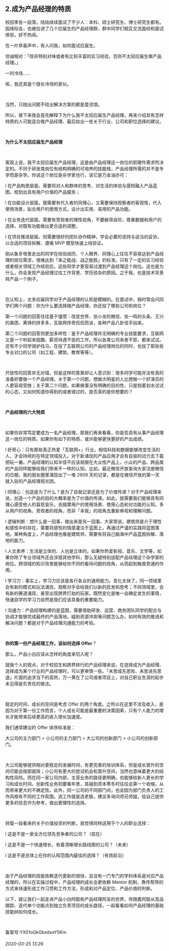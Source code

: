## 2.成为产品经理的特质
校招季告一段落，陆陆续续面试了不少人：本科、硕士研究生、博士研究生都有。因缘际会，也被拉进了几个应届生的产品经理群，群中同学们相互交流面经和面试体验，好不热闹。


在一片恭喜声中，有人问我，如何面试应届生。


坦诚相对：「除非特别对味或者有比较丰富的实习经验，否则不太招应届生做产品经理。」


一时冷场……


咳，我还真是个擅长冷场的家伙。


 


当然，只抛出问题不给出解决方案的都是耍流氓。


所以，接下来我会首先解释下为什么我不太招应届生产品经理，再来介绍具有怎样特质的人可能适合做产品经理，最后给出一些关于行业、公司和职位选择的建议。


 


**为什么不太招应届生产品经理**


 


客观上说，我不太招应届生产品经理，这是由产品经理这一岗位的软硬件需求所决定的。不同于研发类岗位有结构明确的可培养的技能栈，产品经理所需的并不是专学而是杂学。你说这个岗位是杂学家也行，说它是万金油亦可：


l 在产品构思层面，需要将对人和群体的思考、对生活的体验与感知融入产品蓝图，规划出具有用户价值的产品服务；


l 在功能设计层面，既需要有代入者的同理心，又需要保持观察者的客观性，代入使用场景，拟合用户的使用方式，设计出实用、易用的产品功能。


l 在业务迭代层面，需要有旁观者的理性视角，不要敝帚自珍，尊重数据和用户的选择，对既有功能做出更合适的调整。


l 在项目推进层面，则需要很好的团队协作精神，学会必要的坚持与适当的妥协，以合适的项目拆解、遵循 MVP 模型快速上线验证。


刚从象牙塔里走出的同学在经验阅历、个人眼界、同理心上往往不容易达到产品经理的岗位需求，很难达到「来之能战、战之能胜」的标准。只有了一定的实习经验或者相关领域工作经验后，这些同学才更容易过渡到产品经理这个岗位。这也是为什么，你会发现产品经理过往工作背景、学历驳杂的原因。之于我，也是技术背景转产品一个例子。


 


在认知上，太多应届同学对于产品经理的认知是模糊的。在面试中，我时常会问同学们两个问题：你为什么要选择做产品经理，你还投了哪些公司和岗位？


第一个问题的回答往往基于憧憬：改变世界、张小龙的微信、张一鸣的头条、王兴的美团、黄铮的拼多多，互联网传奇侃侃而谈，各种产品八卦信手拈来。


第二个问题的回答则更加多样性：鉴于产品经理并无明确的专业技能要求，互联网又是一个听起来挺酷、薪资待遇不低的工作，所以各类公司来者不拒、都来试试。还有不少同学骑驴找马，在投了互联网公司的产品经理岗位的同时，也投了那些些专业对口的公司（如工程、建筑、教育等等）。


 


开放性的回答并无对错，但是这样的答案却让人意识到：很多同学可能并没有真的准备好要做一个产品经理。关于第一个问题，想做大明星的人比想做一个好演员的人更容易受挫；关于第二个问题，如果做事没有明确的目的性，只是抱着划水试试的心态，又如何知道你得到的或者错过的，是否真的是你想要的？


 


**产品经理的六大特质**


 


如果你非常笃定要成为一名产品经理，那我们再来看看，你是否具有从事产品经理这一岗位的特质。如果你有如下的特质，或许能够更快更好的产出成绩。


l 好奇心：只有那些真正热爱「互联网+」行业，相信科技和数据能够改变生活的人，才会持续的在特定领域投入。对于新涌现的产品应用才会有自驱的动力去下载把玩一番。产品经理的认知半径不应该局限在大众性产品上，小众的产品、跨品类的产品同样能够给我们带来不一样的认知。比如，最近微信开放查询大家注册微信的日期，我的朋友圈里涌现出了一堆 2909 天的记录，都是在微信开放的第一天就入驻的产品经理观光团。


l 同理心：创造是为了什么？是为了自我记录还是为了价值传递？对于产品经理来说，创造一个产品的目的大概率是为了价值的传递。如此，就需要我们能够具有同理心感受他人的喜怒哀乐，去揣摩用户的使用场景、使用心态和对功能的认知。多从用户的视角、旁观者的视角，而非「本我」的视角去重新审视和理解问题。


l 逻辑判断：想什么是一回事，做出来是另一回事。大家常说，建筑师是介于理性和感性中的存在，需要将感性的情感灌注于蓝图上，再通过严谨的实践将蓝图落地。某种角度上，产品经理也像是建筑师，需要有将自己脑海中产品蓝图拆解、落地的能力。


l 人文素养：生活是立体的、人也是立体的。如果你热爱影视、音乐、文学等，如果你除了专业领域外还会涉猎其他学科，那么无疑特别适配产品经理这个杂学家的岗位。跨领域的知识背景能够给你不同的看待问题的视角，从而起到触类旁通的作用。


l 学习力：事实上，学习力应该是各行各业的通用能力。变化太快了，同一领域里会有新的模式和玩法涌现，观察对手会给我们以新的启发和思考；不同领域里，会有新的赛道涌现，甚至出现跨界打劫的玩家。既然变化是唯一会确定发生的事情，快速自学的学习力自然是我们应该具备的重要能力。


l 沟通力：产品经理构建的是蓝图，需要借助研发、运营、商务团队同学的配合与协调才能够完成最终的产品落地。碰到资源冲突等问题怎么办，如何有效的推进和解决问题？都是对于产品经理沟通能力的考验。


 


**你的第一份产品经理工作，该如何选择 Offer**？


那么，产品小白应该从怎样的角度来切入呢？


就我个人的观点，对于校招生和跨界转行的产品经理来说，在选择成为产品经理、选择成为某个行业的产品经理时，可以更审慎一些。「未思成先思败、未思进先思退」片面的追求当下的高热，万一黄在了公司或者项目上，对自己职业生涯的起步未见得是负责任的做法。


 


稳定的时间、成长的空间是考虑 Offer 的两个角度。之所以在这里不涉及收入，是因为对于第一份工作而言，个人成长可能是最重要的决策因素，只有个人能力的增长才能带来后续更高的收入增长加速度。


我们通常建议的 Offer 排序标准是：


大公司的主力部门 > 小公司的主力部门 > 大公司的创新部门 > 小公司的创新部门。


 


大公司能够提供相对更稳定的发展时间，有更完善的培训体系，但是成长晋升的空间可能会按部就班；小公司有更大的尝试机会和晋升空间，当然也意味着更大的结构性风险。而在同一家公司内部，主营业务的路径更明确，也能够给新人更长的学习和成长时间。创新性业务则要看年景，其碰到资本寒冬时往往会第一个收缩，从而带来更大的不确定性。此外，同一公司的不同部门间，也会因为部门负责人的工作风格有不同的工作氛围。选工作就是选老板，建议多询问师兄师姐，给自己提供更多的信息作为参考，做出更理性的选择。


 


转载一段看来的关于价值投资的判断，我觉得同样适用于个人的职业选择：


l 这是不是一家全方位领先竞争者的公司？（现在）


l 这是不是一个快速增长，有着清晰增长路线图的公司？（未来）


l 这是不是总体上在你的认知范围内最佳的选择？（有效前沿）


 


由于产品经理的技能依赖迭代更新的很快，且没有一门专门的学科体系是对应产品经理的，所以在实操过程中，产品经理的成长会更依赖 Mentor 机制，靠传帮带的方式来快速形成工作习惯和工作方法，形成和对产品定位、产品价值的判断。


以下，就让我们一起走进产品小白阿聪和产品经理阿呆的世界，伴随着阿聪从竞品跟踪、迭代单个功能点到独立负责项目的成长路径，一起看看如何产品经理的基础技能树如何成长。


 


备案号:YX01oQkGbxdxoY5Km


###### 2020-03-25 13:26
